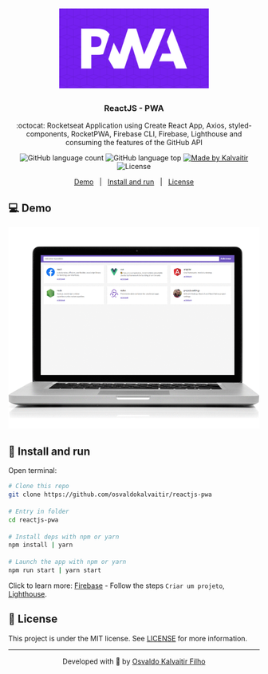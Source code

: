 <h1 align="center">
    <img src="/.github/assets/logo.png"
    width="300px"
    alt="Logo" />
</h1>

<h3 align="center">
  ReactJS - PWA
</h3>

<p align="center">
  :octocat: Rocketseat Application using Create React App, Axios, styled-components, RocketPWA, Firebase CLI, Firebase, Lighthouse and consuming the features of the GitHub API
</p>

<p align="center">
  <img alt="GitHub language count" src="https://img.shields.io/github/languages/count/osvaldokalvaitir/reactjs-pwa.svg?color=00A83A">

  <img alt="GitHub language top" src="https://img.shields.io/github/languages/top/osvaldokalvaitir/reactjs-pwa.svg?color=00A83A">

  <a href="https://kalvaitir.com/">
    <img alt="Made by Kalvaitir" src="https://img.shields.io/badge/made%20by-Kalvaitir-00A83A">
  </a>

  <img alt="License" src="https://img.shields.io/badge/license-MIT-00A83A">
</p>

<p align="center">
  <a href="#computer-demo">Demo</a>&nbsp;&nbsp;&nbsp;|&nbsp;&nbsp;&nbsp;<a href="#wrench-install-and-run">Install and run</a>&nbsp;&nbsp;&nbsp;|&nbsp;&nbsp;&nbsp;<a href="#memo-license">License</a>
</p>

## :computer: Demo

![Demo](/.github/assets/demo.gif)

## :wrench: Install and run

Open terminal:

```sh
# Clone this repo
git clone https://github.com/osvaldokalvaitir/reactjs-pwa

# Entry in folder
cd reactjs-pwa

# Install deps with npm or yarn
npm install | yarn

# Launch the app with npm or yarn
npm run start | yarn start
```

Click to learn more: [Firebase](https://github.com/osvaldokalvaitir/awesome/blob/main/src/development-platforms/firebase.md) - Follow the steps `Criar um projeto`, [Lighthouse](https://github.com/osvaldokalvaitir/awesome/blob/main/src/browsers/chrome/extensions/lighthouse.md).


## :memo: License

This project is under the MIT license. See [LICENSE](/LICENSE) for more information.

---

<p align="center">
Developed with 💚 by <a href="https://www.linkedin.com/in/osvaldokalvaitir">Osvaldo Kalvaitir Filho</a>
</p>
